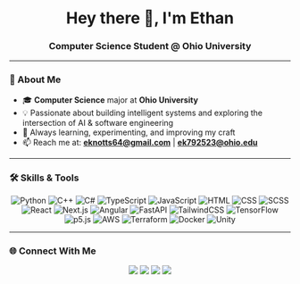 <!-- Profile Header -->
<h1 align="center">Hey there 👋, I'm Ethan</h1>
<h3 align="center">Computer Science Student @ Ohio University</h3>

---

<!-- About Me -->
### 🌟 About Me
- 🎓 **Computer Science** major at **Ohio University**
- 💡 Passionate about building intelligent systems and exploring the intersection of AI & software engineering
- 🚀 Always learning, experimenting, and improving my craft
- 📫 Reach me at: **eknotts64@gmail.com** | **ek792523@ohio.edu**

---

<!-- Skills -->
### 🛠️ Skills & Tools
<p align="center">
  <!-- Languages & Frameworks -->
  <img src="https://skillicons.dev/icons?i=python" alt="Python" />
  <img src="https://skillicons.dev/icons?i=cpp" alt="C++" />
  <img src="https://skillicons.dev/icons?i=cs" alt="C#" />
  <img src="https://skillicons.dev/icons?i=ts" alt="TypeScript" />
  <img src="https://skillicons.dev/icons?i=js" alt="JavaScript" />
  <img src="https://skillicons.dev/icons?i=html" alt="HTML" />
  <img src="https://skillicons.dev/icons?i=css" alt="CSS" />
  <img src="https://skillicons.dev/icons?i=scss" alt="SCSS" />

  <!-- Frameworks & Libraries -->
  <img src="https://skillicons.dev/icons?i=react" alt="React" />
  <img src="https://skillicons.dev/icons?i=nextjs" alt="Next.js" />
  <img src="https://skillicons.dev/icons?i=angular" alt="Angular" />
  <img src="https://skillicons.dev/icons?i=fastapi" alt="FastAPI" />
  <img src="https://skillicons.dev/icons?i=tailwind" alt="TailwindCSS" />
  <img src="https://skillicons.dev/icons?i=tensorflow" alt="TensorFlow" />
  <img src="https://skillicons.dev/icons?i=p5js" alt="p5.js" />

  <!-- Platforms & Tools -->
  <img src="https://skillicons.dev/icons?i=aws" alt="AWS" />
  <img src="https://skillicons.dev/icons?i=terraform" alt="Terraform" />
  <img src="https://skillicons.dev/icons?i=docker" alt="Docker" />
  <img src="https://skillicons.dev/icons?i=unity" alt="Unity" />
</p>

---

<!-- Connect -->
### 🌐 Connect With Me
<p align="center">
  <a href="mailto:eknotts64@gmail.com"><img src="https://img.shields.io/badge/-Email-red?style=for-the-badge&logo=gmail&logoColor=white" /></a>
  <a href="https://www.linkedin.com/in/ethan-knotts-4b349a2b6/" target="_blank"><img src="https://img.shields.io/badge/-LinkedIn-blue?style=for-the-badge&logo=linkedin&logoColor=white" /></a>
  <a href="https://github.com/ethank64" target="_blank"><img src="https://img.shields.io/badge/-GitHub-black?style=for-the-badge&logo=github&logoColor=white" /></a>
  <a href="https://instagram.com/eknotts64" target="_blank"><img src="https://img.shields.io/badge/-Instagram-purple?style=for-the-badge&logo=instagram&logoColor=white" /></a>
</p>
